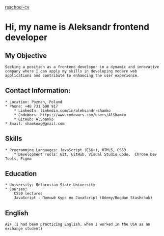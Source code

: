 [rsschool-cv](https://AlShamko.github.io/rsschool-cv/cv)

# Hi, my name is **Aleksandr** frontend developer

## My Objective

    Seeking a position as a frontend developer in a dynamic and innovative company where I can apply my skills in developing modern web applications and contribute to enhancing the user experience.

## Contact Information:

    * Location: Poznan, Poland
    * Phone: +48 731 690 917
    	* LinkedIn: linkedin.com/in/aleksandr-shamko
    	* CodeWors: https://www.codewars.com/users/AlShamko
    	* GitHub: AlShamko
    * Email: shamkoag@gmail.com

## Skills

    * Programming Languages: JavaScript (ES6+), HTML5, CSS3
    	* Development Tools: Git, GitHub, Visual Studio Code,  Chrome Dev Tools, Figma

## Education

    * University: Belarusian State University
    * Courses:
        CS50 lectures
        JavaScript - Полный Курс по JavaScript (Udemy/Bogdan Stashchuk)

## English

    A2+ (I had been practicing English, when I worked in the USA as an exchange student)
